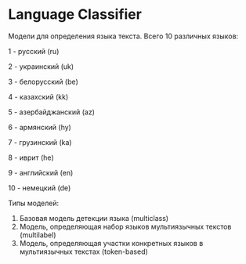 # Language Classifier

Модели для определения языка текста. Всего 10 различных языков: 

1 - русский (ru) 

2 - украинский (uk)

3 - белорусский (be)

4 - казахский (kk)

5 - азербайджанский (az)

6 - армянский (hy)

7 - грузинский (ka)

8 - иврит (he)

9 - английский (en)

10 - немецкий (de)

Типы моделей:
1. Базовая модель детекции языка (multiclass)
2. Модель, определяющая набор языков мультиязычных текстов (multilabel)
3. Модель, определяющая участки конкретных языков в мультиязычных текстах (token-based)